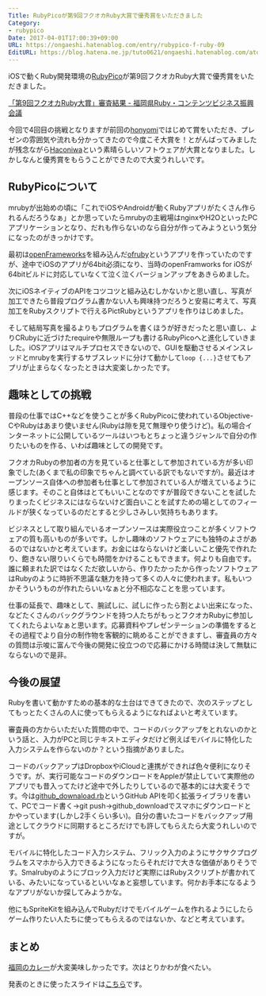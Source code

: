 ```yaml
---
Title: RubyPicoが第9回フクオカRuby大賞で優秀賞をいただきました
Category:
- rubypico
Date: 2017-04-01T17:00:39+09:00
URL: https://ongaeshi.hatenablog.com/entry/rubypico-f-ruby-09
EditURL: https://blog.hatena.ne.jp/tuto0621/ongaeshi.hatenablog.com/atom/entry/10328749687233205288
---
```


iOSで動くRuby開発環境の[RubyPico](http://rubypico.ongaeshi.me/ja/)が第9回フクオカRuby大賞で優秀賞をいただきました。

[「第9回フクオカRuby大賞」審査結果 - 福岡県Ruby・コンテンツビジネス振興会議](http://www.digitalfukuoka.jp/topics/86?locale=ja)

今回で4回目の挑戦となりますが前回の[honyomi](http://ongaeshi.hatenablog.com/entry/i-got-the-award-in-fukuoka-ruby-07)ではじめて賞をいただき、プレゼンの雰囲気や流れも分かってきたので今度こそ大賞を！とがんばってみましたが残念ながら[Haconiwa](http://udzura.hatenablog.jp/entry/2017/03/22/192653)という素晴らしいソフトウェアが大賞となりました。しかしなんと優秀賞をもらうことができたので大変うれしいです。

## RubyPicoについて
mrubyが出始めの頃に「これでiOSやAndroidが動くRubyアプリがたくさん作られるんだろうなぁ」とか思っていたらmrubyの主戦場はnginxやH2OといったPCアプリケーションとなり、だれも作らないのなら自分が作ってみようという気分になったのがきっかけです。

最初は[openFrameworks](http://openframeworks.cc/)を組み込んだ[ofruby](http://ofruby.tokyo/)というアプリを作っていたのですが、途中でiOSのアプリが64bit必須になり、当時のopenFramworks for iOSが64bitビルドに対応していなくて泣く泣くバージョンアップをあきらめました。

次にiOSネイティブのAPIをコツコツと組み込むしかないかと思い直し、写真が加工できたら普段プログラム書かない人も興味持つだろうと安易に考えて、写真加工をRubyスクリプトで行えるPictRubyというアプリを作りはじめました。

そして結局写真を撮るよりもプログラムを書くほうが好きだったと思い直し、よりCRubyに近づけたrequireや無限ループも書けるRubyPicoへと進化していきました。iOSアプリはマルチプロセスできないので、GUIを駆動させるメインスレッドとmrubyを実行するサブスレッドに分けて動かして`loop {...}`させてもアプリが止まらなくなったときは大変楽しかったです。

## 趣味としての挑戦
普段の仕事ではC++などを使うことが多くRubyPicoに使われているObjective-CやRubyはあまり使いません(Rubyは隙を見て無理やり使うけど)。私の場合インターネットに公開しているツールはいつもとちょっと違うジャンルで自分の作りたいものを作る、いわば趣味としての開発です。

フクオカRubyの参加者の方を見ていると仕事として参加されている方が多い印象でした(あくまで私の印象でちゃんと調べている訳でもないですが)。最近はオープンソース自体への参加者も仕事として参加されている人が増えているように感じます。そのこと自体はとてもいいことなのですが普段できないことを試したりまったくビジネスにはならないけど面白いことを試すための場としてのフィールドが狭くなっているのだとすると少しさみしい気持ちもあります。

ビジネスとして取り組んでいるオープンソースは実際役立つことが多くソフトウェアの質も高いものが多いです。しかし趣味のソフトウェアにも独特のよさがあるのではないかと考えています。お金にはならないけど楽しいこと優先で作れたり、飽きない限りいくらでも時間をかけることもできます。何よりも自由です。誰に頼まれた訳ではなくただ欲しいから、作りたかったから作ったソフトウェアはRubyのように時折不思議な魅力を持って多くの人々に使われます。私もいつかそういうものが作れたらいいなぁと分不相応なことを思っています。

仕事の延長で、趣味として、腕試しに、試しに作ったら割とよい出来になった、などたくさんのバックグラウンドを持つ人たちがもっとフクオカRubyに参加してくれたらよいなぁと思います。応募資料やプレゼンテーションの準備をするとその過程でより自分の制作物を客観的に眺めることができますし、審査員の方々の質問は示唆に富んで今後の開発に役立つので応募にかける時間は決して無駄にならないので是非。

## 今後の展望
Rubyを書いて動かすための基本的な土台はできてきたので、次のステップとしてもっとたくさんの人に使ってもらえるようになればよいと考えています。

審査員の方からいただいた質問の中で、コードのバックアップをとれないのかという話と、入力がPCと同じテキストエディタだけど例えばモバイルに特化した入力システムを作らないのか？という指摘がありました。

コードのバックアップはDropboxやiCloudと連携ができれば色々便利になりそうです。が、実行可能なコードのダウンロードをAppleが禁止していて実際他のアプリでも昔入ってたけど途中で外したりしているので基本的には大変そうです。今は[github_downaload.rb](https://github.com/rubypico/rubypico_github)というGitHub APIを叩く拡張ライブラリを書いて、PCでコード書く→git push→github_downloadでスマホにダウンロードとかやっています(しかし2手くらい多い)。自分の書いたコードをバックアップ用途としてクラウドに同期するところだけでも許してもらえたら大変うれしいのですが。

モバイルに特化したコード入力システム、フリック入力のようにサクサクプログラムをスマホから入力できるようになったらそれだけで大きな価値がありそうです。Smalrubyのようにブロック入力だけど実際にはRubyスクリプトが書かれている、みたいになっているといいなぁと妄想しています。何かお手本になるようなアプリがないか探してみようかな。

他にもSpriteKitを組み込んでRubyだけでモバイルゲームを作れるようにしたらゲーム作りたい人たちに使ってもらえるのではないか、などと考えています。

## まとめ
[福岡のカレー](https://tabelog.com/fukuoka/A4001/A400104/40000108/)が大変美味しかったです。次はとりかわが食べたい。

発表のときに使ったスライドは[こちら](https://www.slideshare.net/GaeshiGaeshi/rubypico)です。
